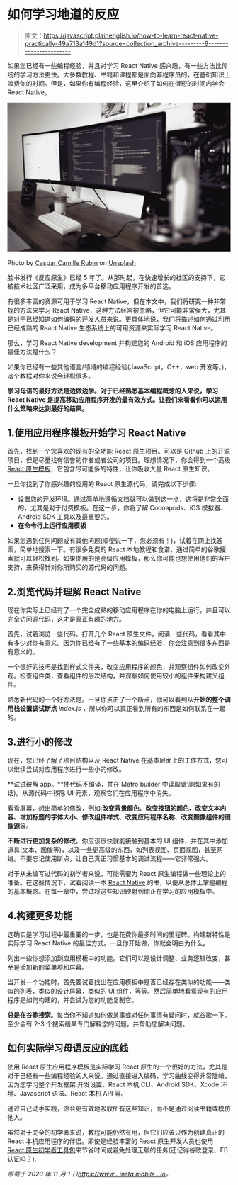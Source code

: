 # 如何学习地道的反应

> 原文：<https://javascript.plainenglish.io/how-to-learn-react-native-practically-49a713a149d1?source=collection_archive---------9----------------------->

如果您已经有一些编程经验，并且对学习 React Native 感兴趣，有一些方法比传统的学习方法更快。大多数教程、书籍和课程都是面向非程序员的，在基础知识上浪费你的时间。但是，如果你有编程经验，这里介绍了如何在很短的时间内学会 React Native。

![](img/9c265c3fcdf23563bcdbfaaa8cc49230.png)

Photo by [Caspar Camille Rubin](https://unsplash.com/@casparrubin?utm_source=medium&utm_medium=referral) on [Unsplash](https://unsplash.com?utm_source=medium&utm_medium=referral)

脸书发行《反应原生》已经 5 年了。从那时起，在快速增长的社区的支持下，它被技术社区广泛采用，成为多平台移动应用程序开发的首选。

有很多丰富的资源可用于学习 React Native，但在本文中，我们将研究一种非常规的方法来学习 React Native，这种方法经常被忽略，但它可能非常强大，尤其是对于已经知道如何编码的开发人员来说。更具体地说，我们将描述如何通过利用已经成熟的 React Native 生态系统上的可用资源来实际学习 React Native。

那么，学习 React Native development 并构建您的 Android 和 iOS 应用程序的最佳方法是什么？

如果你已经有一些其他语言/领域的编程经验(JavaScript，C++，web 开发等。)，这个教程对你来说会轻松很多。

**学习母语的最好方法是边做边学。对于已经熟悉基本编程概念的人来说，学习 React Native 是提高移动应用程序开发的最有效方式。让我们来看看你可以运用什么策略来达到最好的结果。**

## 1.使用应用程序模板开始学习 React Native

首先，找到一个您喜欢的现有的全功能 React 原生项目。可以是 Github 上的开源项目，但是尽量找有信誉的作者或者公司的项目。理想情况下，你会得到一个高级 [React 原生模板](https://www.instamobile.io/)，它包含尽可能多的特性，让你吸收大量 React 原生知识。

一旦你找到了你感兴趣的应用的 React 原生源代码，请完成以下步骤:

*   设置您的开发环境。通过简单地遵循文档就可以做到这一点，这将是非常全面的，尤其是对于付费模板。在这一步，你将了解 Cocoapods、iOS 模拟器、Android SDK 工具以及最重要的。
*   **在命令行上运行应用模板**

如果您遇到任何问题或有其他问题(顺便说一下，您必须有！)，试着在网上找答案，简单地搜索一下。有很多免费的 React 本地教程和食谱，通过简单的谷歌搜索就可以轻松找到。如果你用的是高级应用模板，那么你可能也想使用他们的客户支持，来获得针对你所购买的源代码的问题。

## 2.浏览代码并理解 React Native

现在你实际上已经有了一个完全成熟的移动应用程序在你的电脑上运行，并且可以完全访问源代码，这才是真正有趣的地方。

首先，试着浏览一些代码。打开几个 React 原生文件，阅读一些代码，看看其中有多少对你有意义。因为你已经有了一些基本的编码经验，你会注意到很多东西是有意义的。

一个很好的技巧是找到样式文件夹，改变应用程序的颜色，并观察组件如何改变外观。检查组件类，查看组件的层次结构，并观察如何使用较小的组件来构建父组件。

熟悉新代码的一个好方法是。一旦你点击了一个断点，你可以看到从**开始的整个调用栈设置调试断点** *index.js* ，所以你可以真正看到所有的东西是如何联系在一起的。

## 3.进行小的修改

现在，您已经了解了项目结构以及 React Native 在基本层面上的工作方式，您可以继续尝试对应用程序进行一些小的修改。

**试试破解 app。**使代码不编译，并在 Metro builder 中读取错误(如果有的话)。从源代码中移除 UI 元素，观察它们在应用程序中消失。

看看屏幕，想出简单的修改，例如:**改变背景颜色**、**改变按钮的颜色、改变文本内容、增加标题的字体大小、修改组件样式、改变应用程序名称**、**改变图像组件的图像源**等。

**不断进行更加复杂的修改**。你应该很快就能接触到基本的 UI 组件，并在其中添加道具(文本、图像等)，以及一些更高级的东西，如列表视图、页面视图，甚至网络。不要忘记使用断点，让自己真正习惯基本的调试流程——它非常强大。

对于从未编写过代码的初学者来说，可能需要为 React 原生编程做一些理论上的准备。在这些情况下，试着阅读一本 [React Native](http://www.reactnative.com/books/) 的书，以便从总体上掌握编程的基本概念。在每一章中，尝试将这些知识映射到你正在学习的应用模板中。

## 4.构建更多功能

这确实是学习过程中最重要的一步，也是花费你最多时间的里程碑。构建新特性是实际学习 React Native 的最佳方式。一旦你开始做，你就会明白为什么。

列出一些你想添加到应用模板中的功能。它们可以是设计调整、业务逻辑改变，甚至是添加新的菜单项和屏幕。

当开发一个功能时，首先要试着找出在应用模板中是否已经存在类似的功能——类似的列表，类似的设计屏幕，类似的 UI 组件，等等。然后简单地看看现有的应用程序是如何构建的，并尝试为您的功能复制它。

**总是在谷歌搜索**。每当你不知道如何做某事或对任何事情有疑问时，就谷歌一下。至少会有 2-3 个搜索结果专门解释您的问题，并帮助您解决问题。

## 如何实际学习母语反应的底线

使用 React 原生应用程序模板是实际学习 React 原生的一个很好的方法，尤其是对于已经有一些编程经验的人来说。通过直接进入编码，学习曲线变得非常陡峭，因为您学习整个开发框架:开发设置、React 本机 CLI、Android SDK、Xcode 环境、Javascript 语法、React 本机 API 等。

通过自己动手实践，你会更有效地吸收所有这些知识，而不是通过阅读书籍或模仿他人。

虽然对于完全的初学者来说，教程可能仍然有用，但它们应该只作为创建真正的 React 本机应用程序的伴侣。即使是经验丰富的 React 原生开发人员也使用 [React 原生初学者工具包](https://www.instamobile.io/)来节省时间或避免处理无聊的任务(还记得谷歌登录、FB 认证吗？).

*原载于 2020 年 11 月 1 日*[*https://www . insta mobile . io*](https://www.instamobile.io/mobile-development/learn-react-native/)*。*